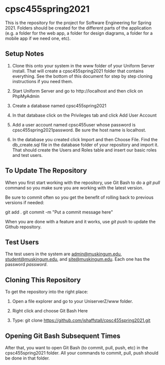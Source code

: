 # cpsc455spring2021

This is the repository for the project for Software Engineering for Spring 2021.  Folders should be created for the different parts of the application (e.g. a folder for the web app, a folder for design diagrams, a folder for a mobile app if we need one, etc).  

## Setup Notes

1) Clone this onto your system in the www folder of your Uniform Server install.  That will create a cpsc455spring2021 folder that contains everything.  See the bottom of this document for step by step cloning instructions if you need them.

2) Start Uniform Server and go to http://localhost and then click on PhpMyAdmin

3) Create a database named cpsc455spring2021

4) In that database click on the Privileges tab and click Add User Account

5) Add a user account named cpsc455user whose password is cpsc455spring2021password.  Be sure the host name is localhost.

6) In the database you created click Import and then Choose File.  Find the db_create.sql file in the database folder of your repository and import it.  That should create the Users and Roles table and insert our basic roles and test users.

## To Update The Repository

When you first start working with the repository, use Git Bash to do a *git pull* command so you make sure you are working with the latest version.

Be sure to commit often so you get the benefit of rolling back to previous versions if needed:

git add .
git commit -m "Put a commit message here"

When you are done with a feature and it works, use *git push* to update the Github repository.

## Test Users

The test users in the system are admin@muskingum.edu, student@muskingum.edu, and site@muskingum.edu.  Each one has the password *password*.

## Cloning This Repository

To get the repository into the right place:

1) Open a file explorer and go to your UniserverZ/www folder.

2) Right click and choose Git Bash Here

3) Type: git clone https://github.com/jshaffstall/cpsc455spring2021.git

## Opening Git Bash Subsequent Times

After that, you want to open Git Bash (to commit, pull, push, etc) in the cpsc455spring2021 folder.  All your commands to commit, pull, push should be done in that folder.